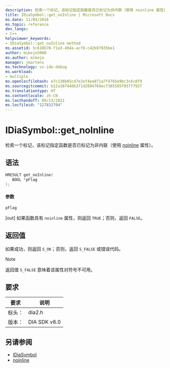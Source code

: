 ```yaml
---
description: 检索一个标记，该标记指定函数是否已标记为非内联（使用 noinline 属性）。
title: IDiaSymbol::get_noInline | Microsoft Docs
ms.date: 11/04/2016
ms.topic: reference
dev_langs:
- C++
helpviewer_keywords:
- IDiaSymbol::get_noInline method
ms.assetid: 5c610b78-f1a3-494a-acf8-c42b97935be1
author: mikejo5000
ms.author: mikejo
manager: jmartens
ms.technology: vs-ide-debug
ms.workload:
- multiple
ms.openlocfilehash: e7c138b85cd7e2ef4ea871a7f4785e9bc3c6c8f9
ms.sourcegitcommit: b12a38744db371d2894769ecf305585f9577792f
ms.translationtype: HT
ms.contentlocale: zh-CN
ms.lasthandoff: 09/13/2021
ms.locfileid: "127832794"
---
```

# <a name="idiasymbolget_noinline"></a>IDiaSymbol::get_noInline
检索一个标记，该标记指定函数是否已标记为非内联（使用 [noinline](/cpp/cpp/noinline) 属性）。

## <a name="syntax"></a>语法

```C++
HRESULT get_noInline(
   BOOL *pFlag
);
```

#### <a name="parameters"></a>参数
 `pFlag`

[out] 如果函数具有 `noinline` 属性，则返回 `TRUE`；否则，返回 `FALSE`。

## <a name="return-value"></a>返回值
 如果成功，则返回 `S_OK`；否则，返回 `S_FALSE` 或错误代码。

> [!NOTE]
> 返回值 `S_FALSE` 意味着该属性对符号不可用。

## <a name="requirements"></a>要求

|要求|说明|
|-----------------|-----------------|
|标头：|dia2.h|
|版本：|DIA SDK v8.0|

## <a name="see-also"></a>另请参阅
- [IDiaSymbol](../../debugger/debug-interface-access/idiasymbol.md)
- [noinline](/cpp/cpp/noinline)
